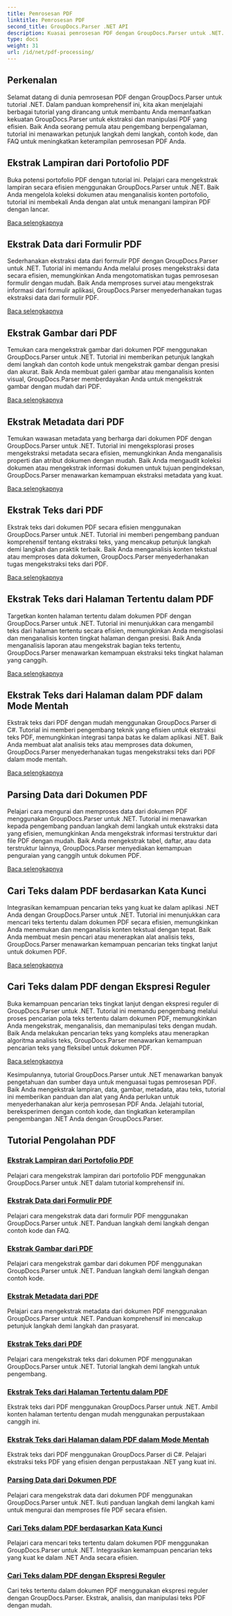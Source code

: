 ```yaml
---
title: Pemrosesan PDF
linktitle: Pemrosesan PDF
second_title: GroupDocs.Parser .NET API
description: Kuasai pemrosesan PDF dengan GroupDocs.Parser untuk .NET. Pelajari cara mengekstrak lampiran, data, gambar, metadata, dan teks secara efisien dari PDF.
type: docs
weight: 31
url: /id/net/pdf-processing/
---
```

## Perkenalan

Selamat datang di dunia pemrosesan PDF dengan GroupDocs.Parser untuk tutorial .NET. Dalam panduan komprehensif ini, kita akan menjelajahi berbagai tutorial yang dirancang untuk membantu Anda memanfaatkan kekuatan GroupDocs.Parser untuk ekstraksi dan manipulasi PDF yang efisien. Baik Anda seorang pemula atau pengembang berpengalaman, tutorial ini menawarkan petunjuk langkah demi langkah, contoh kode, dan FAQ untuk meningkatkan keterampilan pemrosesan PDF Anda.

## Ekstrak Lampiran dari Portofolio PDF
Buka potensi portofolio PDF dengan tutorial ini. Pelajari cara mengekstrak lampiran secara efisien menggunakan GroupDocs.Parser untuk .NET. Baik Anda mengelola koleksi dokumen atau menganalisis konten portofolio, tutorial ini membekali Anda dengan alat untuk menangani lampiran PDF dengan lancar.

[Baca selengkapnya](./extract-attachments-from-pdf-portfolios/)

## Ekstrak Data dari Formulir PDF
Sederhanakan ekstraksi data dari formulir PDF dengan GroupDocs.Parser untuk .NET. Tutorial ini memandu Anda melalui proses mengekstraksi data secara efisien, memungkinkan Anda mengotomatiskan tugas pemrosesan formulir dengan mudah. Baik Anda memproses survei atau mengekstrak informasi dari formulir aplikasi, GroupDocs.Parser menyederhanakan tugas ekstraksi data dari formulir PDF.

[Baca selengkapnya](./extract-data-from-pdf-forms/)

## Ekstrak Gambar dari PDF
Temukan cara mengekstrak gambar dari dokumen PDF menggunakan GroupDocs.Parser untuk .NET. Tutorial ini memberikan petunjuk langkah demi langkah dan contoh kode untuk mengekstrak gambar dengan presisi dan akurat. Baik Anda membuat galeri gambar atau menganalisis konten visual, GroupDocs.Parser memberdayakan Anda untuk mengekstrak gambar dengan mudah dari PDF.

[Baca selengkapnya](./extract-images-from-pdf/)

## Ekstrak Metadata dari PDF
Temukan wawasan metadata yang berharga dari dokumen PDF dengan GroupDocs.Parser untuk .NET. Tutorial ini mengeksplorasi proses mengekstraksi metadata secara efisien, memungkinkan Anda menganalisis properti dan atribut dokumen dengan mudah. Baik Anda mengaudit koleksi dokumen atau mengekstrak informasi dokumen untuk tujuan pengindeksan, GroupDocs.Parser menawarkan kemampuan ekstraksi metadata yang kuat.

[Baca selengkapnya](./extract-metadata-from-pdf/)

## Ekstrak Teks dari PDF
Ekstrak teks dari dokumen PDF secara efisien menggunakan GroupDocs.Parser untuk .NET. Tutorial ini memberi pengembang panduan komprehensif tentang ekstraksi teks, yang mencakup petunjuk langkah demi langkah dan praktik terbaik. Baik Anda menganalisis konten tekstual atau memproses data dokumen, GroupDocs.Parser menyederhanakan tugas mengekstraksi teks dari PDF.

[Baca selengkapnya](./extract-text-from-pdf/)

## Ekstrak Teks dari Halaman Tertentu dalam PDF
Targetkan konten halaman tertentu dalam dokumen PDF dengan GroupDocs.Parser untuk .NET. Tutorial ini menunjukkan cara mengambil teks dari halaman tertentu secara efisien, memungkinkan Anda mengisolasi dan menganalisis konten tingkat halaman dengan presisi. Baik Anda menganalisis laporan atau mengekstrak bagian teks tertentu, GroupDocs.Parser menawarkan kemampuan ekstraksi teks tingkat halaman yang canggih.

[Baca selengkapnya](./extract-text-from-specific-page-in-pdf/)

## Ekstrak Teks dari Halaman dalam PDF dalam Mode Mentah
Ekstrak teks dari PDF dengan mudah menggunakan GroupDocs.Parser di C#. Tutorial ini memberi pengembang teknik yang efisien untuk ekstraksi teks PDF, memungkinkan integrasi tanpa batas ke dalam aplikasi .NET. Baik Anda membuat alat analisis teks atau memproses data dokumen, GroupDocs.Parser menyederhanakan tugas mengekstraksi teks dari PDF dalam mode mentah.

[Baca selengkapnya](./extract-text-from-page-in-pdf-in-raw-mode/)

## Parsing Data dari Dokumen PDF
Pelajari cara mengurai dan memproses data dari dokumen PDF menggunakan GroupDocs.Parser untuk .NET. Tutorial ini menawarkan kepada pengembang panduan langkah demi langkah untuk ekstraksi data yang efisien, memungkinkan Anda mengekstrak informasi terstruktur dari file PDF dengan mudah. Baik Anda mengekstrak tabel, daftar, atau data terstruktur lainnya, GroupDocs.Parser menyediakan kemampuan penguraian yang canggih untuk dokumen PDF.

[Baca selengkapnya](./parse-data-from-pdf-documents/)

## Cari Teks dalam PDF berdasarkan Kata Kunci
Integrasikan kemampuan pencarian teks yang kuat ke dalam aplikasi .NET Anda dengan GroupDocs.Parser untuk .NET. Tutorial ini menunjukkan cara mencari teks tertentu dalam dokumen PDF secara efisien, memungkinkan Anda menemukan dan menganalisis konten tekstual dengan tepat. Baik Anda membuat mesin pencari atau menerapkan alat analisis teks, GroupDocs.Parser menawarkan kemampuan pencarian teks tingkat lanjut untuk dokumen PDF.

[Baca selengkapnya](./search-text-in-pdf-by-keyword/)

## Cari Teks dalam PDF dengan Ekspresi Reguler
Buka kemampuan pencarian teks tingkat lanjut dengan ekspresi reguler di GroupDocs.Parser untuk .NET. Tutorial ini memandu pengembang melalui proses pencarian pola teks tertentu dalam dokumen PDF, memungkinkan Anda mengekstrak, menganalisis, dan memanipulasi teks dengan mudah. Baik Anda melakukan pencarian teks yang kompleks atau menerapkan algoritma analisis teks, GroupDocs.Parser menawarkan kemampuan pencarian teks yang fleksibel untuk dokumen PDF.

[Baca selengkapnya](./search-text-in-pdf-by-regular-expression/)

Kesimpulannya, tutorial GroupDocs.Parser untuk .NET menawarkan banyak pengetahuan dan sumber daya untuk menguasai tugas pemrosesan PDF. Baik Anda mengekstrak lampiran, data, gambar, metadata, atau teks, tutorial ini memberikan panduan dan alat yang Anda perlukan untuk menyederhanakan alur kerja pemrosesan PDF Anda. Jelajahi tutorial, bereksperimen dengan contoh kode, dan tingkatkan keterampilan pengembangan .NET Anda dengan GroupDocs.Parser.
## Tutorial Pengolahan PDF
### [Ekstrak Lampiran dari Portofolio PDF](./extract-attachments-from-pdf-portfolios/)
Pelajari cara mengekstrak lampiran dari portofolio PDF menggunakan GroupDocs.Parser untuk .NET dalam tutorial komprehensif ini.
### [Ekstrak Data dari Formulir PDF](./extract-data-from-pdf-forms/)
Pelajari cara mengekstrak data dari formulir PDF menggunakan GroupDocs.Parser untuk .NET. Panduan langkah demi langkah dengan contoh kode dan FAQ.
### [Ekstrak Gambar dari PDF](./extract-images-from-pdf/)
Pelajari cara mengekstrak gambar dari dokumen PDF menggunakan GroupDocs.Parser untuk .NET. Panduan langkah demi langkah dengan contoh kode.
### [Ekstrak Metadata dari PDF](./extract-metadata-from-pdf/)
Pelajari cara mengekstrak metadata dari dokumen PDF menggunakan GroupDocs.Parser untuk .NET. Panduan komprehensif ini mencakup petunjuk langkah demi langkah dan prasyarat.
### [Ekstrak Teks dari PDF](./extract-text-from-pdf/)
Pelajari cara mengekstrak teks dari dokumen PDF menggunakan GroupDocs.Parser untuk .NET. Tutorial langkah demi langkah untuk pengembang.
### [Ekstrak Teks dari Halaman Tertentu dalam PDF](./extract-text-from-specific-page-in-pdf/)
Ekstrak teks dari PDF menggunakan GroupDocs.Parser untuk .NET. Ambil konten halaman tertentu dengan mudah menggunakan perpustakaan canggih ini.
### [Ekstrak Teks dari Halaman dalam PDF dalam Mode Mentah](./extract-text-from-page-in-pdf-in-raw-mode/)
Ekstrak teks dari PDF menggunakan GroupDocs.Parser di C#. Pelajari ekstraksi teks PDF yang efisien dengan perpustakaan .NET yang kuat ini.
### [Parsing Data dari Dokumen PDF](./parse-data-from-pdf-documents/)
Pelajari cara mengekstrak data dari dokumen PDF menggunakan GroupDocs.Parser untuk .NET. Ikuti panduan langkah demi langkah kami untuk mengurai dan memproses file PDF secara efisien.
### [Cari Teks dalam PDF berdasarkan Kata Kunci](./search-text-in-pdf-by-keyword/)
Pelajari cara mencari teks tertentu dalam dokumen PDF menggunakan GroupDocs.Parser untuk .NET. Integrasikan kemampuan pencarian teks yang kuat ke dalam .NET Anda secara efisien.
### [Cari Teks dalam PDF dengan Ekspresi Reguler](./search-text-in-pdf-by-regular-expression/)
Cari teks tertentu dalam dokumen PDF menggunakan ekspresi reguler dengan GroupDocs.Parser. Ekstrak, analisis, dan manipulasi teks PDF dengan mudah.